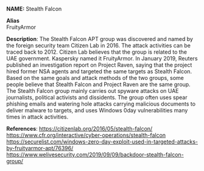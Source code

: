 **NAME:**
Stealth Falcon

**Alias**  
FruityArmor

**Description**:
The Stealth Falcon APT group was discovered and named by the foreign security team Citizen Lab in 2016. The attack activities can be traced back to 2012. Citizen Lab believes that the group is related to the UAE government. Kaspersky named it FruityArmor.
In January 2019, Reuters published an investigation report on Project Raven, saying that the project hired former NSA agents and targeted the same targets as Stealth Falcon. Based on the same goals and attack methods of the two groups, some people believe that Stealth Falcon and Project Raven are the same group.
The Stealth Falcon group mainly carries out spyware attacks on UAE journalists, political activists and dissidents.
The group often uses spear phishing emails and watering hole attacks carrying malicious documents to deliver malware to targets, and uses Windows 0day vulnerabilities many times in attack activities.

**References**:
https://citizenlab.org/2016/05/stealth-falcon/
https://www.cfr.org/interactive/cyber-operations/stealth-falcon
https://securelist.com/windows-zero-day-exploit-used-in-targeted-attacks-by-fruityarmor-apt/76396/
https://www.welivesecurity.com/2019/09/09/backdoor-stealth-falcon-group/
